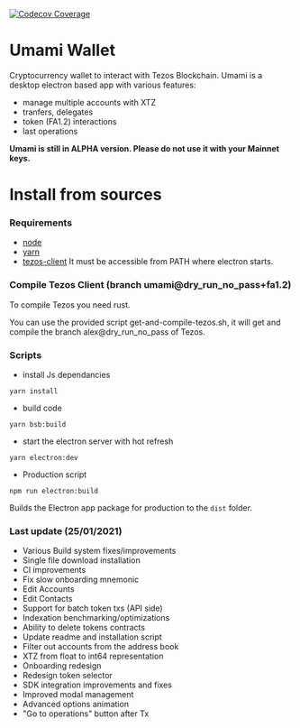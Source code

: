 [![Codecov Coverage](https://img.shields.io/codecov/c/gitlab/nomadic-labs/ref-wallet/coverage.svg?style=flat-square)](https://codecov.io/gl/nomadic-labs/ref-wallet/)

Umami Wallet
===========================================================================

Cryptocurrency wallet to interact with Tezos Blockchain. 
Umami is a desktop electron based app with various features: 

- manage multiple accounts with XTZ
- tranfers, delegates
- token (FA1.2) interactions
- last operations

__Umami is still in ALPHA version. Please do not use it with your Mainnet keys.__

# Install from sources

### Requirements

* [node](https://nodejs.org)
* [yarn](https://yarnpkg.com)
* [tezos-client](https://gitlab.com/tezos/tezos)
  It must be accessible from PATH where electron starts.

### Compile Tezos Client (branch umami@dry_run_no_pass+fa1.2)

To compile Tezos you need rust.

You can use the provided script get-and-compile-tezos.sh, it will get and compile the branch alex@dry_run_no_pass of Tezos.

### Scripts

* install Js dependancies

`yarn install`

* build code

`yarn bsb:build`

* start the electron server with hot refresh

`yarn electron:dev`

* Production script

`npm run electron:build`

Builds the Electron app package for production to the `dist` folder.

### Last update (25/01/2021)

- Various Build system fixes/improvements
- Single file download installation
- CI improvements
- Fix slow onboarding mnemonic
- Edit Accounts
- Edit Contacts
- Support for batch token txs (API side)
- Indexation benchmarking/optimizations
- Ability to delete tokens contracts
- Update readme and installation script
- Filter out accounts from the address book
- XTZ from float to int64 representation
- Onboarding redesign
- Redesign token selector
- SDK integration improvements and fixes
- Improved modal management
- Advanced options animation
- "Go to operations" button after Tx
